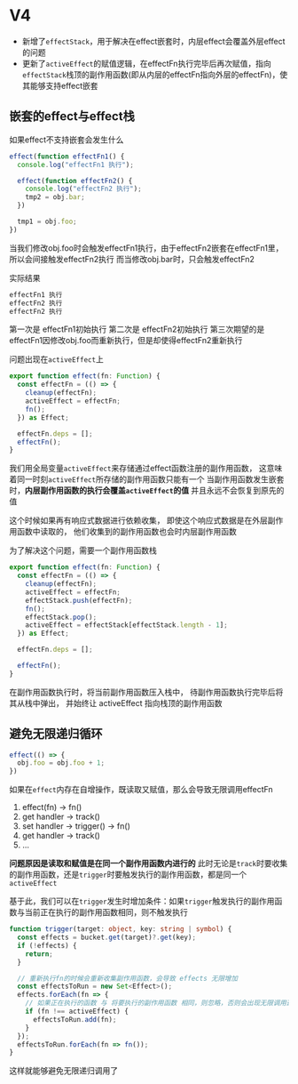 # V4

- 新增了`effectStack`，用于解决在effect嵌套时，内层effect会覆盖外层effect的问题
- 更新了`activeEffect`的赋值逻辑，在effectFn执行完毕后再次赋值，指向`effectStack`栈顶的副作用函数(即从内层的effectFn指向外层的effectFn)，使其能够支持effect嵌套

## 嵌套的effect与effect栈

如果effect不支持嵌套会发生什么

```js
effect(function effectFn1() {
  console.log("effectFn1 执行");

  effect(function effectFn2() {
    console.log("effectFn2 执行");
    tmp2 = obj.bar;
  })

  tmp1 = obj.foo;
})
```

当我们修改obj.foo时会触发effectFn1执行，由于effectFn2嵌套在effectFn1里，所以会间接触发effectFn2执行
而当修改obj.bar时，只会触发effectFn2

实际结果

```txt
effectFn1 执行
effectFn2 执行
effectFn2 执行
```

第一次是 effectFn1初始执行
第二次是 effectFn2初始执行
第三次期望的是effectFn1因修改obj.foo而重新执行，但是却使得effectFn2重新执行

问题出现在`activeEffect`上

```ts
export function effect(fn: Function) {
  const effectFn = (() => {
    cleanup(effectFn);
    activeEffect = effectFn;
    fn();
  }) as Effect;

  effectFn.deps = [];
  effectFn();
}
```

我们用全局变量`activeEffect`来存储通过effect函数注册的副作用函数，
这意味着同一时刻`activeEffect`所存储的副作用函数只能有一个
当副作用函数发生嵌套时，**内层副作用函数的执行会覆盖`activeEffect`的值**
并且永远不会恢复到原先的值

这个时候如果再有响应式数据进行依赖收集，
即使这个响应式数据是在外层副作用函数中读取的，
他们收集到的副作用函数也会时内层副作用函数

为了解决这个问题，需要一个副作用函数栈

```ts
export function effect(fn: Function) {
  const effectFn = (() => {
    cleanup(effectFn);
    activeEffect = effectFn;
    effectStack.push(effectFn);
    fn();
    effectStack.pop();
    activeEffect = effectStack[effectStack.length - 1];
  }) as Effect;

  effectFn.deps = [];

  effectFn();
}
```

在副作用函数执行时，将当前副作用函数压入栈中，
待副作用函数执行完毕后将其从栈中弹出，
并始终让 activeEffect 指向栈顶的副作用函数

## 避免无限递归循环

```js
effect(() => {
  obj.foo = obj.foo + 1;
})
```

如果在`effect`内存在自增操作，既读取又赋值，那么会导致无限调用effectFn

1. effect(fn) -> fn()
2. get handler -> track()
3. set handler -> trigger() -> fn()
4. get handler -> track()
5. ...

**问题原因是读取和赋值是在同一个副作用函数内进行的**
此时无论是`track`时要收集的副作用函数，还是`trigger`时要触发执行的副作用函数，都是同一个`activeEffect`

基于此，我们可以在`trigger`发生时增加条件：如果`trigger`触发执行的副作用函数与当前正在执行的副作用函数相同，则不触发执行

```ts
function trigger(target: object, key: string | symbol) {
  const effects = bucket.get(target)?.get(key);
  if (!effects) {
    return;
  }

  // 重新执行fn的时候会重新收集副作用函数，会导致 effects 无限增加
  const effectsToRun = new Set<Effect>();
  effects.forEach(fn => {
    // 如果正在执行的函数 与 将要执行的副作用函数 相同，则忽略，否则会出现无限调用这个函数的问题
    if (fn !== activeEffect) {
      effectsToRun.add(fn);
    }
  });
  effectsToRun.forEach(fn => fn());
}
```

这样就能够避免无限递归调用了
